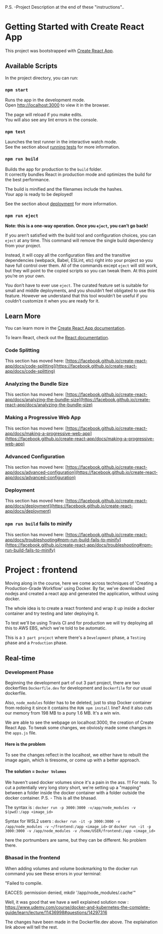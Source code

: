 P.S. -Project Description at the end of these "instructions"..


# Getting Started with Create React App

This project was bootstrapped with [Create React App](https://github.com/facebook/create-react-app).

## Available Scripts

In the project directory, you can run:

### `npm start`

Runs the app in the development mode.\
Open [http://localhost:3000](http://localhost:3000) to view it in the browser.

The page will reload if you make edits.\
You will also see any lint errors in the console.

### `npm test`

Launches the test runner in the interactive watch mode.\
See the section about [running tests](https://facebook.github.io/create-react-app/docs/running-tests) for more information.

### `npm run build`

Builds the app for production to the `build` folder.\
It correctly bundles React in production mode and optimizes the build for the best performance.

The build is minified and the filenames include the hashes.\
Your app is ready to be deployed!

See the section about [deployment](https://facebook.github.io/create-react-app/docs/deployment) for more information.

### `npm run eject`

**Note: this is a one-way operation. Once you `eject`, you can’t go back!**

If you aren’t satisfied with the build tool and configuration choices, you can `eject` at any time. This command will remove the single build dependency from your project.

Instead, it will copy all the configuration files and the transitive dependencies (webpack, Babel, ESLint, etc) right into your project so you have full control over them. All of the commands except `eject` will still work, but they will point to the copied scripts so you can tweak them. At this point you’re on your own.

You don’t have to ever use `eject`. The curated feature set is suitable for small and middle deployments, and you shouldn’t feel obligated to use this feature. However we understand that this tool wouldn’t be useful if you couldn’t customize it when you are ready for it.

## Learn More

You can learn more in the [Create React App documentation](https://facebook.github.io/create-react-app/docs/getting-started).

To learn React, check out the [React documentation](https://reactjs.org/).

### Code Splitting

This section has moved here: [https://facebook.github.io/create-react-app/docs/code-splitting](https://facebook.github.io/create-react-app/docs/code-splitting)

### Analyzing the Bundle Size

This section has moved here: [https://facebook.github.io/create-react-app/docs/analyzing-the-bundle-size](https://facebook.github.io/create-react-app/docs/analyzing-the-bundle-size)

### Making a Progressive Web App

This section has moved here: [https://facebook.github.io/create-react-app/docs/making-a-progressive-web-app](https://facebook.github.io/create-react-app/docs/making-a-progressive-web-app)

### Advanced Configuration

This section has moved here: [https://facebook.github.io/create-react-app/docs/advanced-configuration](https://facebook.github.io/create-react-app/docs/advanced-configuration)

### Deployment

This section has moved here: [https://facebook.github.io/create-react-app/docs/deployment](https://facebook.github.io/create-react-app/docs/deployment)

### `npm run build` fails to minify

This section has moved here: [https://facebook.github.io/create-react-app/docs/troubleshooting#npm-run-build-fails-to-minify](https://facebook.github.io/create-react-app/docs/troubleshooting#npm-run-build-fails-to-minify)


# Project : frontend

 Moving along in the course, here we come across techniques of 'Creating a Production-Grade Workflow' using Docker. 
 By far, we've downloaded nodejs and created a react app and generated the application, without using docker.
 
 The whole idea is to create a react frontend and wrap it up inside a docker container and try testing and later deploying it.
 
 To test we'll be using Travis CI and for production we will try deploying all this to AWS EBS, which we're told to be automatic. 
 
 This is a `3 part project` where there's a `Development` phase, a `Testing` phase and a `Production` phase. 
 
 
## Real-time

### Development Phase
 
 Beginning the development part of out 3 part project, there are two dockerfiles `Dockerfile.dev` for development and `Dockerfile` for our usual dockerfile.
 
 Also, `node_modules` folder has to be deleted, just to stop Docker container from redoing it since it contains the `RUN npm install` line? And it also cuts our memory  from 198 MB to a puny 1.6 MB. It's a win win.
 
 We are able to see the webpage on localhost:3000, the creation of Create React App. To tweak some changes, we obviosly made some changes in the `apps.js` file. 
 
 #### Here is the problem 
 To see the changes reflect in the localhost, we either have to rebuilt the image again, which is tiresome, or come up with a better approach.
 
 #### The solution = `Docker Volumes` 
  We haven't used docker volumes since it's a pain in the ass. !!! For reals. 
  To cut a potentially very long story short, we're setting up a "mapping" between a folder inside the docker container with a folder outside the docker container. 
  P.S. - This is all the bhasad.
  
  The syntax is : `docker run -p 3000:3000 -v/app/node_modules -v $(pwd):/app <image_id>`  
  
  Syntax for WSL2 users : `docker run -it -p 3000:3000 -v /app/node_modules -v ~/frontend:/app <image_id>` or 
                          `docker run -it -p 3000:3000 -v /app/node_modules -v /home/USER/frontend:/app <image_id>`
  
  here the portnumbers are same, but they can be different. No problem there.
  
 ### Bhasad in the frontend
  
  When adding volumes and volume bookmarking to the docker run command you see these errors in your terminal:

   "Failed to compile.

   EACCES: permission denied, mkdir '/app/node_modules/.cache'"
   
   Well, it was good that we have a well explained solution now : https://www.udemy.com/course/docker-and-kubernetes-the-complete-guide/learn/lecture/11436998#questions/14297316 
   
   The changes have been made in the Dockerfile.dev above. The explaination link above will tell the rest. 
   
   
 
 
 
 
